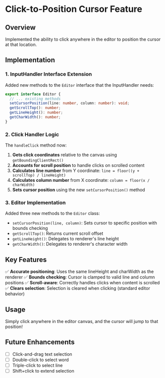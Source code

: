 # Click-to-Position Cursor Feature

## Overview
Implemented the ability to click anywhere in the editor to position the cursor at that location.

## Implementation

### 1. InputHandler Interface Extension
Added new methods to the `Editor` interface that the InputHandler needs:

```typescript
export interface Editor {
  // ... existing methods
  setCursorPosition(line: number, column: number): void;
  getScrollTop(): number;
  getLineHeight(): number;
  getCharWidth(): number;
}
```

### 2. Click Handler Logic
The `handleClick` method now:

1. **Gets click coordinates** relative to the canvas using `getBoundingClientRect()`
2. **Accounts for scroll position** to handle clicks on scrolled content
3. **Calculates line number** from Y coordinate: `line = floor((y + scrollTop) / lineHeight)`
4. **Calculates column number** from X coordinate: `column = floor(x / charWidth)`
5. **Sets cursor position** using the new `setCursorPosition()` method

### 3. Editor Implementation
Added three new methods to the `Editor` class:

- `setCursorPosition(line, column)`: Sets cursor to specific position with bounds checking
- `getScrollTop()`: Returns current scroll offset
- `getLineHeight()`: Delegates to renderer's line height
- `getCharWidth()`: Delegates to renderer's character width

## Key Features

✅ **Accurate positioning**: Uses the same lineHeight and charWidth as the renderer
✅ **Bounds checking**: Cursor is clamped to valid line and column positions
✅ **Scroll-aware**: Correctly handles clicks when content is scrolled
✅ **Clears selection**: Selection is cleared when clicking (standard editor behavior)

## Usage
Simply click anywhere in the editor canvas, and the cursor will jump to that position!

## Future Enhancements
- [ ] Click-and-drag text selection
- [ ] Double-click to select word
- [ ] Triple-click to select line
- [ ] Shift+click to extend selection
